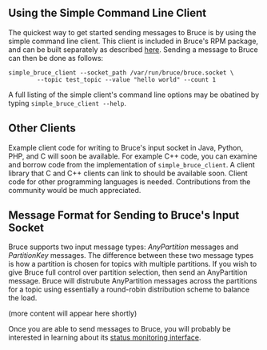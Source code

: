 ## Using the Simple Command Line Client

The quickest way to get started sending messages to Bruce is by using the
simple command line client.  This client is included in Bruce's RPM package,
and can be built separately as described
[here](https://github.com/tagged/bruce/blob/master/doc/build_install.md#building-bruce-directly).
Sending a message to Bruce can then be done as follows:

```
simple_bruce_client --socket_path /var/run/bruce/bruce.socket \
        --topic test_topic --value "hello world" --count 1
```

A full listing of the simple client's command line options may be obatined by
typing `simple_bruce_client --help`.

## Other Clients

Example client code for writing to Bruce's input socket in Java, Python, PHP,
and C will soon be available.  For example C++ code, you can examine and borrow
code from the implementation of `simple_bruce_client`.  A client library that C
and C++ clients can link to should be available soon.  Client code for other
programming languages is needed.  Contributions from the community would be
much appreciated.

## Message Format for Sending to Bruce's Input Socket

Bruce supports two input message types: *AnyPartition* messages
and *PartitionKey* messages.  The difference between these two message types is
how a partition is chosen for topics with multiple partitions.  If you wish to
give Bruce full control over partition selection, then send an AnyPartition
message.  Bruce will distrubute AnyPartition messages across the partitions for
a topic using essentially a round-robin distribution scheme to balance the
load.

(more content will appear here shortly)

Once you are able to send messages to Bruce, you will probably be interested
in learning about its
[status monitoring interface](https://github.com/tagged/bruce#status-monitoring).
